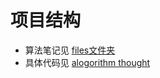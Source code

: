 # 项目结构
- 算法笔记见 [files文件夹](https://github.com/Janglejay/algorithm_thought/tree/master/files)
- 具体代码见 [alogorithm thought](https://github.com/Janglejay/algorithm_thought/tree/master/src/main/java)